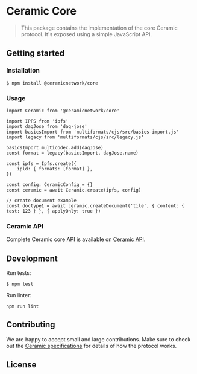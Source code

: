 # Ceramic Core

> This package contains the implementation of the core Ceramic protocol. It's exposed using a simple JavaScript API.

## Getting started

### Installation
```
$ npm install @ceramicnetwork/core
```

### Usage
```
import Ceramic from '@ceramicnetwork/core'

import IPFS from 'ipfs'
import dagJose from 'dag-jose'
import basicsImport from 'multiformats/cjs/src/basics-import.js'
import legacy from 'multiformats/cjs/src/legacy.js'

basicsImport.multicodec.add(dagJose)
const format = legacy(basicsImport, dagJose.name)

const ipfs = Ipfs.create({
    ipld: { formats: [format] },
})

const config: CeramicConfig = {}
const ceramic = await Ceramic.create(ipfs, config)

// create document example
const doctype1 = await ceramic.createDocument('tile', { content: { test: 123 } }, { applyOnly: true }) 
```

### Ceramic API

Complete Ceramic core API is available on [Ceramic API](https://github.com/ceramicnetwork/js-ceramic/blob/master/packages/common/src/ceramic-api.ts).

## Development
Run tests:
```
$ npm test
```

Run linter:
```
npm run lint
```

## Contributing
We are happy to accept small and large contributions. Make sure to check out the [Ceramic specifications](https://github.com/ceramicnetwork/specs) for details of how the protocol works.

## License
